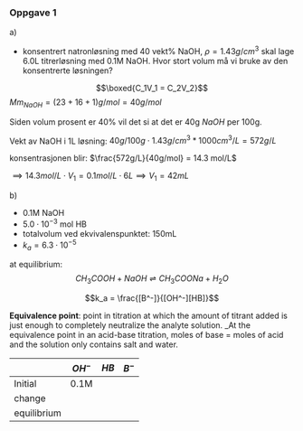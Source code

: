 ### Oppgave 1

a)
- konsentrert natronløsning med 40 vekt% NaOH, $\rho=1.43g/cm^3$ skal lage 6.0L titrerløsning med 0.1M NaOH. Hvor stort volum må vi bruke av den konsentrerte løsningen?

$$\boxed{C_1V_1 = C_2V_2}$$
$Mm_{NaOH}=(23 + 16 + 1)g/mol=40g/mol$

Siden volum prosent er 40% vil det si at det er 40g $NaOH$ per 100g. 

Vekt av NaOH i 1L løsning: $40g/100g \cdot 1.43g/cm^3 * 1000cm^3/L = 572 g/L$

konsentrasjonen blir: $\frac{572g/L}{40g/mol} = 14.3 mol/L$

$\implies 14.3 mol/L \cdot V_1 = 0.1 mol/L \cdot 6L \implies V_1 = 42mL$



b)
- 0.1M NaOH
- $5.0\cdot10^{-3}$ mol HB
- totalvolum ved ekvivalenspunktet: 150mL
- $k_a = 6.3\cdot10^{-5}$

at equilibrium:
$$CH_3COOH + NaOH ⇌ CH_3COONa + H_2O$$


$$k_a = \frac{[B^-]}{[OH^-][HB]}$$

**Equivalence point**: point in titration at which the amount of titrant added is just enough to completely neutralize the analyte solution. _At the equivalence point in an acid-base titration, moles of base = moles of acid and the solution only contains salt and water.




| | $OH^-$| $HB$| $B^-$ |
|---|---|---| ---|
|Initial|0.1M|||
|change||||
|equilibrium||||




